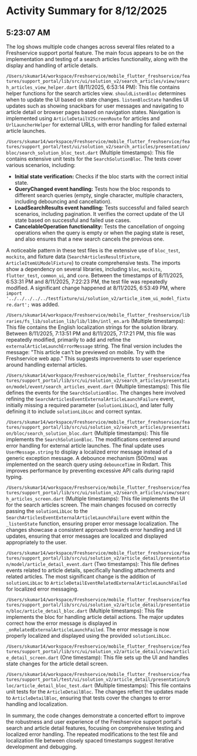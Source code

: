 # Activity Summary for 8/12/2025

## 5:23:07 AM
The log shows multiple code changes across several files related to a Freshservice support portal feature.  The main focus appears to be on the implementation and testing of a search articles functionality, along with the display and handling of article details.

`/Users/skumar14/workspace/Freshservice/mobile_flutter_freshservice/features/support_portal/lib/src/ui/solution_v2/search_articles/view/search_articles_view_helper.dart` (8/11/2025, 6:53:14 PM): This file contains helper functions for the search articles view.  `shouldListenBloc` determines when to update the UI based on state changes.  `listenBlocState` handles UI updates such as showing snackbars for user messages and navigating to article detail or browser pages based on navigation states.  Navigation is implemented using `ArticleDetailV2ScreenRoute` for articles and `UrlLauncherHelper` for external URLs, with error handling for failed external article launches.

`/Users/skumar14/workspace/Freshservice/mobile_flutter_freshservice/features/support_portal/test/ui/solution_v2/search_articles/presentation/bloc/search_solution_bloc_test.dart` (Multiple timestamps): This file contains extensive unit tests for the `SearchSolutionBloc`.  The tests cover various scenarios, including:

* **Initial state verification:** Checks if the bloc starts with the correct initial state.
* **QueryChanged event handling:** Tests how the bloc responds to different search queries (empty, single character, multiple characters, including debouncing and cancellation).
* **LoadSearchResults event handling:**  Tests successful and failed search scenarios, including pagination.  It verifies the correct update of the UI state based on successful and failed use cases.
* **CancelableOperation functionality:** Tests the cancellation of ongoing operations when the query is empty or when the paging state is reset, and also ensures that a new search cancels the previous one.

A noticeable pattern in these test files is the extensive use of `bloc_test`, `mockito`, and fixture data (`SearchArticlesResultFixture`, `ArticleItemUiModelFixture`) to create comprehensive tests.  The imports show a dependency on several libraries, including `bloc`, `mockito`, `flutter_test`, `common_ui`, and `core`.  Between the timestamps of 8/11/2025, 6:53:31 PM and 8/11/2025, 7:22:23 PM, the test file was repeatedly modified.  A significant change happened at 8/11/2025, 6:53:49 PM, where  `import '../../../../../testfixture/ui/solution_v2/article_item_ui_model_fixture.dart';` was added.

`/Users/skumar14/workspace/Freshservice/mobile_flutter_freshservice/libraries/fs_lib/solution_lib/lib/l10n/intl_en.arb` (Multiple timestamps): This file contains the English localization strings for the solution library.  Between 8/11/2025, 7:13:51 PM and 8/11/2025, 7:17:21 PM, this file was repeatedly modified, primarily to add and refine the `externalArticleLaunchErrorMessage` string. The final version includes the message:  "This article can't be previewed on mobile. Try with the Freshservice web app."  This suggests improvements to user experience around handling external articles.

`/Users/skumar14/workspace/Freshservice/mobile_flutter_freshservice/features/support_portal/lib/src/ui/solution_v2/search_articles/presentation/model/event/search_articles_event.dart` (Multiple timestamps): This file defines the events for the `SearchSolutionBloc`.  The changes here involved refining the `SearchArticlesEventExternalArticleLaunchFailure` event, initially missing a required parameter (`solutionLibLoc`), and later fully defining it to include `solutionLibLoc` and correct syntax.

`/Users/skumar14/workspace/Freshservice/mobile_flutter_freshservice/features/support_portal/lib/src/ui/solution_v2/search_articles/presentation/bloc/search_solution_bloc.dart` (Multiple timestamps):  This file implements the `SearchSolutionBloc`.  The modifications centered around error handling for external article launches. The final update uses `UserMessage.string` to display a localized error message instead of a generic exception message.  A debounce mechanism (500ms) was implemented on the search query using `debounceTime` in Rxdart.  This improves performance by preventing excessive API calls during rapid typing.

`/Users/skumar14/workspace/Freshservice/mobile_flutter_freshservice/features/support_portal/lib/src/ui/solution_v2/search_articles/view/search_articles_screen.dart` (Multiple timestamps): This file implements the UI for the search articles screen.  The main changes focused on correctly passing the `solutionLibLoc` to the `SearchArticlesEventExternalArticleLaunchFailure` event within the `_listenState` function, ensuring proper error message localization. The changes showcase a consistent approach towards error handling and UI updates, ensuring that error messages are localized and displayed appropriately to the user.

`/Users/skumar14/workspace/Freshservice/mobile_flutter_freshservice/features/support_portal/lib/src/ui/solution_v2/article_detail/presentation/model/article_detail_event.dart` (Two timestamps): This file defines events related to article details, specifically handling attachments and related articles. The most significant change is the addition of `solutionLibLoc` to `ArticleDetailEventRelatedExternalArticleLaunchFailed` for localized error messaging.

`/Users/skumar14/workspace/Freshservice/mobile_flutter_freshservice/features/support_portal/lib/src/ui/solution_v2/article_detail/presentation/bloc/article_detail_bloc.dart` (Multiple timestamps): This file implements the bloc for handling article detail actions. The major updates correct how the error message is displayed in  `_onRelatedExternalArticleLaunchFailed`.  The error message is now properly localized and displayed using the provided `solutionLibLoc`.

`/Users/skumar14/workspace/Freshservice/mobile_flutter_freshservice/features/support_portal/lib/src/ui/solution_v2/article_detail/view/article_detail_screen.dart` (One timestamp): This file sets up the UI and handles state changes for the article detail screen.

`/Users/skumar14/workspace/Freshservice/mobile_flutter_freshservice/features/support_portal/test/ui/solution_v2/article_detail/presentation/bloc/article_detail_bloc_test.dart` (Multiple timestamps): This file contains unit tests for the `ArticleDetailBloc`. The changes reflect the updates made to `ArticleDetailBloc`, ensuring that tests cover the changes to error handling and localization.


In summary, the code changes demonstrate a concerted effort to improve the robustness and user experience of the Freshservice support portal's search and article detail features, focusing on comprehensive testing and localized error handling.  The repeated modifications to the test file and localization file between closely spaced timestamps suggest iterative development and debugging.
